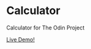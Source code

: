 # Calculator
Calculator for The Odin Project


[Live Demo!](https://mgmarlowe.github.io/Calculator/)
